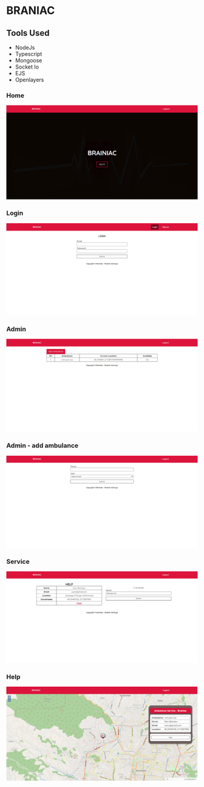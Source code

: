 # BRANIAC

## Tools Used

- NodeJs
- Typescript
- Mongoose
- Socket Io
- EJS
- Openlayers

### Home

![Home](./screenshots/home.png)

### Login

![Home](./screenshots/login.png)

### Admin

![Home](./screenshots/admin.png)

### Admin - add ambulance

![Home](./screenshots/add-ambulance.png)

### Service

![Home](./screenshots/edit-ambulance.png)

### Help

![Home](./screenshots/help.png)

